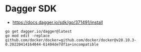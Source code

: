 # Dagger SDK

- https://docs.dagger.io/sdk/go/371491/install

```
go get dagger.io/dagger@latest
go mod edit -replace github.com/docker/docker=github.com/docker/docker@v20.10.3-0.20220414164044-61404de7df1a+incompatible
````
